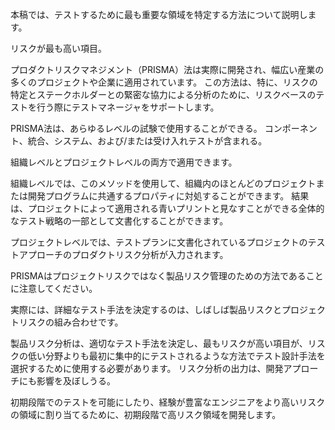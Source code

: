 本稿では、テストするために最も重要な領域を特定する方法について説明します。

リスクが最も高い項目。

プロダクトリスクマネジメント（PRISMA）法は実際に開発され、幅広い産業の多くのプロジェクトや企業に適用されています。 この方法は、特に、リスクの特定とステークホルダーとの緊密な協力による分析のために、リスクベースのテストを行う際にテストマネージャをサポートします。

PRISMA法は、あらゆるレベルの試験で使用することができる。 コンポーネント、統合、システム、および/または受け入れテストが含まれる。

組織レベルとプロジェクトレベルの両方で適用できます。

組織レベルでは、このメソッドを使用して、組織内のほとんどのプロジェクトまたは開発プログラムに共通するプロパティに対処することができます。 結果は、プロジェクトによって適用される青いプリントと見なすことができる全体的なテスト戦略の一部として文書化することができます。

プロジェクトレベルでは、テストプランに文書化されているプロジェクトのテストアプローチのプロダクトリスク分析が入力されます。

PRISMAはプロジェクトリスクではなく製品リスク管理のための方法であることに注意してください。

実際には、詳細なテスト手法を決定するのは、しばしば製品リスクとプロジェクトリスクの組み合わせです。

製品リスク分析は、適切なテスト手法を決定し、最もリスクが高い項目が、リスクの低い分野よりも最初に集中的にテストされるような方法でテスト設計手法を選択するために使用する必要があります。 リスク分析の出力は、開発アプローチにも影響を及ぼしうる。

初期段階でのテストを可能にしたり、経験が豊富なエンジニアをより高いリスクの領域に割り当てるために、初期段階で高リスク領域を開発します。

